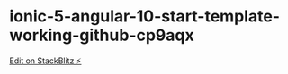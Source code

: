 # ionic-5-angular-10-start-template-working-github-cp9aqx

[Edit on StackBlitz ⚡️](https://stackblitz.com/edit/ionic-5-angular-10-start-template-working-github-cp9aqx)